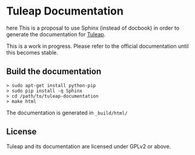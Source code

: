 Tuleap Documentation
====================
here
This is a proposal to use Sphinx (instead of docbook) in order to generate the 
documentation for [Tuleap](http://tuleap.com/).

This is a work in progress. Please refer to the official documentation until this 
becomes stable.

Build the documentation
-----------------------

    > sudo apt-get install python-pip
    > sudo pip install -q Sphinx
    > cd /path/to/tuleap-documentation
    > make html

The documentation is generated in `_build/html/`


License
-------

Tuleap and its documentation are licensed under GPLv2 or above.

